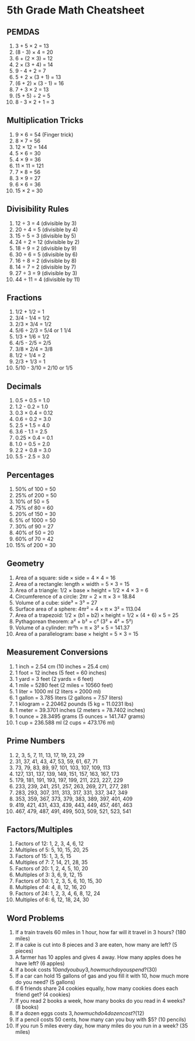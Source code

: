 # 5th Grade Math Cheatsheet

## PEMDAS
1. 3 + 5 × 2 = 13
2. (8 - 3) × 4 = 20
3. 6 + (2 × 3) = 12
4. 2 × (3 + 4) = 14
5. 9 - 4 + 2 = 7
6. 5 + 2 × (3 + 1) = 13
7. (6 + 2) × (3 - 1) = 16
8. 7 + 3 × 2 = 13
9. (5 + 5) ÷ 2 = 5
10. 8 - 3 × 2 + 1 = 3

## Multiplication Tricks
1. 9 × 6 = 54 (Finger trick)
2. 8 × 7 = 56
3. 12 × 12 = 144
4. 5 × 6 = 30
5. 4 × 9 = 36
6. 11 × 11 = 121
7. 7 × 8 = 56
8. 3 × 9 = 27
9. 6 × 6 = 36
10. 15 × 2 = 30

## Divisibility Rules
1. 12 ÷ 3 = 4 (divisible by 3)
2. 20 ÷ 4 = 5 (divisible by 4)
3. 15 ÷ 5 = 3 (divisible by 5)
4. 24 ÷ 2 = 12 (divisible by 2)
5. 18 ÷ 9 = 2 (divisible by 9)
6. 30 ÷ 6 = 5 (divisible by 6)
7. 16 ÷ 8 = 2 (divisible by 8)
8. 14 ÷ 7 = 2 (divisible by 7)
9. 27 ÷ 3 = 9 (divisible by 3)
10. 44 ÷ 11 = 4 (divisible by 11)

## Fractions
1. 1/2 + 1/2 = 1
2. 3/4 - 1/4 = 1/2
3. 2/3 × 3/4 = 1/2
4. 5/6 ÷ 2/3 = 5/4 or 1 1/4
5. 1/3 + 1/6 = 1/2
6. 4/5 - 2/5 = 2/5
7. 3/8 × 2/4 = 3/8
8. 1/2 ÷ 1/4 = 2
9. 2/3 + 1/3 = 1
10. 5/10 - 3/10 = 2/10 or 1/5

## Decimals
1. 0.5 + 0.5 = 1.0
2. 1.2 - 0.2 = 1.0
3. 0.3 × 0.4 = 0.12
4. 0.6 ÷ 0.2 = 3.0
5. 2.5 + 1.5 = 4.0
6. 3.6 - 1.1 = 2.5
7. 0.25 × 0.4 = 0.1
8. 1.0 ÷ 0.5 = 2.0
9. 2.2 + 0.8 = 3.0
10. 5.5 - 2.5 = 3.0

## Percentages
1. 50% of 100 = 50
2. 25% of 200 = 50
3. 10% of 50 = 5
4. 75% of 80 = 60
5. 20% of 150 = 30
6. 5% of 1000 = 50
7. 30% of 90 = 27
8. 40% of 50 = 20
9. 60% of 70 = 42
10. 15% of 200 = 30

## Geometry
1. Area of a square: side × side = 4 × 4 = 16
2. Area of a rectangle: length × width = 5 × 3 = 15
3. Area of a triangle: 1/2 × base × height = 1/2 × 4 × 3 = 6
4. Circumference of a circle: 2πr = 2 × π × 3 = 18.84
5. Volume of a cube: side³ = 3³ = 27
6. Surface area of a sphere: 4πr² = 4 × π × 3² = 113.04
7. Area of a trapezoid: 1/2 × (b1 + b2) × height = 1/2 × (4 + 6) × 5 = 25
8. Pythagorean theorem: a² + b² = c² (3² + 4² = 5²)
9. Volume of a cylinder: πr²h = π × 3² × 5 = 141.37
10. Area of a parallelogram: base × height = 5 × 3 = 15

## Measurement Conversions
1. 1 inch = 2.54 cm (10 inches = 25.4 cm)
2. 1 foot = 12 inches (5 feet = 60 inches)
3. 1 yard = 3 feet (2 yards = 6 feet)
4. 1 mile = 5280 feet (2 miles = 10560 feet)
5. 1 liter = 1000 ml (2 liters = 2000 ml)
6. 1 gallon = 3.785 liters (2 gallons = 7.57 liters)
7. 1 kilogram = 2.20462 pounds (5 kg = 11.0231 lbs)
8. 1 meter = 39.3701 inches (2 meters = 78.7402 inches)
9. 1 ounce = 28.3495 grams (5 ounces = 141.747 grams)
10. 1 cup = 236.588 ml (2 cups = 473.176 ml)

## Prime Numbers
1. 2, 3, 5, 7, 11, 13, 17, 19, 23, 29
2. 31, 37, 41, 43, 47, 53, 59, 61, 67, 71
3. 73, 79, 83, 89, 97, 101, 103, 107, 109, 113
4. 127, 131, 137, 139, 149, 151, 157, 163, 167, 173
5. 179, 181, 191, 193, 197, 199, 211, 223, 227, 229
6. 233, 239, 241, 251, 257, 263, 269, 271, 277, 281
7. 283, 293, 307, 311, 313, 317, 331, 337, 347, 349
8. 353, 359, 367, 373, 379, 383, 389, 397, 401, 409
9. 419, 421, 431, 433, 439, 443, 449, 457, 461, 463
10. 467, 479, 487, 491, 499, 503, 509, 521, 523, 541

## Factors/Multiples
1. Factors of 12: 1, 2, 3, 4, 6, 12
2. Multiples of 5: 5, 10, 15, 20, 25
3. Factors of 15: 1, 3, 5, 15
4. Multiples of 7: 7, 14, 21, 28, 35
5. Factors of 20: 1, 2, 4, 5, 10, 20
6. Multiples of 3: 3, 6, 9, 12, 15
7. Factors of 30: 1, 2, 3, 5, 6, 10, 15, 30
8. Multiples of 4: 4, 8, 12, 16, 20
9. Factors of 24: 1, 2, 3, 4, 6, 8, 12, 24
10. Multiples of 6: 6, 12, 18, 24, 30

## Word Problems
1. If a train travels 60 miles in 1 hour, how far will it travel in 3 hours? (180 miles)
2. If a cake is cut into 8 pieces and 3 are eaten, how many are left? (5 pieces)
3. A farmer has 10 apples and gives 4 away. How many apples does he have left? (6 apples)
4. If a book costs $10 and you buy 3, how much do you spend? ($30)
5. If a car can hold 15 gallons of gas and you fill it with 10, how much more do you need? (5 gallons)
6. If 6 friends share 24 cookies equally, how many cookies does each friend get? (4 cookies)
7. If you read 2 books a week, how many books do you read in 4 weeks? (8 books)
8. If a dozen eggs costs $3, how much do 4 dozen cost? ($12)
9. If a pencil costs 50 cents, how many can you buy with $5? (10 pencils)
10. If you run 5 miles every day, how many miles do you run in a week? (35 miles)
